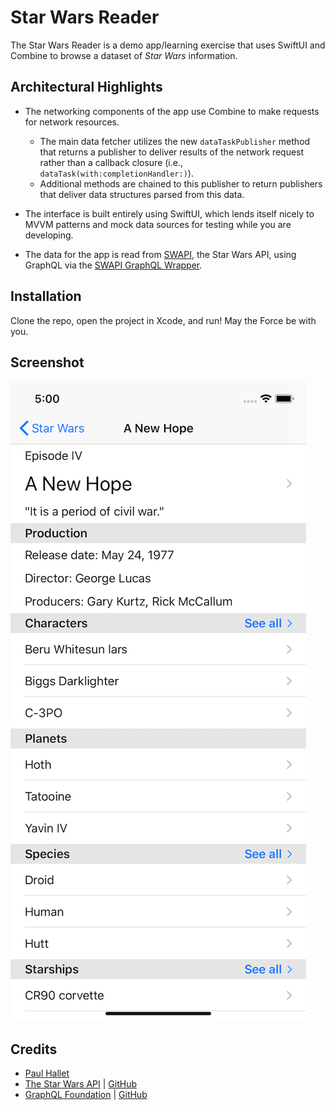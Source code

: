# Star Wars Reader

The Star Wars Reader is a demo app/learning exercise that uses SwiftUI and Combine to browse a dataset of _Star Wars_ information.

## Architectural Highlights

- The networking components of the app use Combine to make requests for network resources.
  - The main data fetcher utilizes the new `dataTaskPublisher` method that returns a publisher to deliver results of the network request rather than a callback closure (i.e., `dataTask(with:completionHandler:)`).
  - Additional methods are chained to this publisher to return publishers that deliver data structures parsed from this data.


- The interface is built entirely using SwiftUI, which lends itself nicely to MVVM patterns and mock data sources for testing while you are developing.

- The data for the app is read from [SWAPI](https://swapi.co), the Star Wars API, using GraphQL via the [SWAPI GraphQL Wrapper](https://github.com/graphql/swapi-graphql).

## Installation

Clone the repo, open the project in Xcode, and run! May the Force be with you.

## Screenshot

![sw reader screenshot](Screenshots/swreader-screenshot.png)

## Credits

- [Paul Hallet](https://github.com/phalt)
- [The Star Wars API](https://swapi.co) | [GitHub](https://github.com/phalt/swapi)
- [GraphQL Foundation](https://graphql.org) | [GitHub](https://github.com/graphql)
